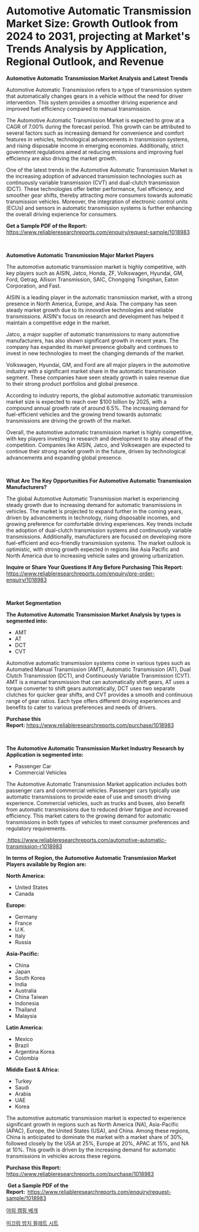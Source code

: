 <p><h1>Automotive Automatic Transmission Market Size: Growth Outlook from 2024 to 2031, projecting at Market's Trends Analysis by Application, Regional Outlook, and Revenue</h1></p><p><strong>Automotive Automatic Transmission Market Analysis and Latest Trends</strong></p>
<p><p>Automotive Automatic Transmission refers to a type of transmission system that automatically changes gears in a vehicle without the need for driver intervention. This system provides a smoother driving experience and improved fuel efficiency compared to manual transmission.</p><p>The Automotive Automatic Transmission Market is expected to grow at a CAGR of 7.00% during the forecast period. This growth can be attributed to several factors such as increasing demand for convenience and comfort features in vehicles, technological advancements in transmission systems, and rising disposable income in emerging economies. Additionally, strict government regulations aimed at reducing emissions and improving fuel efficiency are also driving the market growth.</p><p>One of the latest trends in the Automotive Automatic Transmission Market is the increasing adoption of advanced transmission technologies such as continuously variable transmission (CVT) and dual-clutch transmission (DCT). These technologies offer better performance, fuel efficiency, and smoother gear shifts, thereby attracting more consumers towards automatic transmission vehicles. Moreover, the integration of electronic control units (ECUs) and sensors in automatic transmission systems is further enhancing the overall driving experience for consumers.</p></p>
<p><strong>Get a Sample PDF of the Report:&nbsp;</strong> <a href="https://www.reliableresearchreports.com/enquiry/request-sample/1018983">https://www.reliableresearchreports.com/enquiry/request-sample/1018983</a></p>
<p>&nbsp;</p>
<p><strong>Automotive Automatic Transmission Major Market Players</strong></p>
<p><p>The automotive automatic transmission market is highly competitive, with key players such as AISIN, Jatco, Honda, ZF, Volkswagen, Hyundai, GM, Ford, Getrag, Allison Transmission, SAIC, Chongqing Tsingshan, Eaton Corporation, and Fast.</p><p>AISIN is a leading player in the automatic transmission market, with a strong presence in North America, Europe, and Asia. The company has seen steady market growth due to its innovative technologies and reliable transmissions. AISIN's focus on research and development has helped it maintain a competitive edge in the market.</p><p>Jatco, a major supplier of automatic transmissions to many automotive manufacturers, has also shown significant growth in recent years. The company has expanded its market presence globally and continues to invest in new technologies to meet the changing demands of the market.</p><p>Volkswagen, Hyundai, GM, and Ford are all major players in the automotive industry with a significant market share in the automatic transmission segment. These companies have seen steady growth in sales revenue due to their strong product portfolios and global presence.</p><p>According to industry reports, the global automotive automatic transmission market size is expected to reach over $100 billion by 2025, with a compound annual growth rate of around 6.5%. The increasing demand for fuel-efficient vehicles and the growing trend towards automatic transmissions are driving the growth of the market.</p><p>Overall, the automotive automatic transmission market is highly competitive, with key players investing in research and development to stay ahead of the competition. Companies like AISIN, Jatco, and Volkswagen are expected to continue their strong market growth in the future, driven by technological advancements and expanding global presence.</p></p>
<p>&nbsp;</p>
<p><strong>What Are The Key Opportunities For Automotive Automatic Transmission Manufacturers?</strong></p>
<p><p>The global Automotive Automatic Transmission market is experiencing steady growth due to increasing demand for automatic transmissions in vehicles. The market is projected to expand further in the coming years, driven by advancements in technology, rising disposable incomes, and growing preference for comfortable driving experiences. Key trends include the adoption of dual-clutch transmission systems and continuously variable transmissions. Additionally, manufacturers are focused on developing more fuel-efficient and eco-friendly transmission systems. The market outlook is optimistic, with strong growth expected in regions like Asia Pacific and North America due to increasing vehicle sales and growing urbanization.</p></p>
<p><strong>Inquire or Share Your Questions If Any Before Purchasing This Report:</strong> <a href="https://www.reliableresearchreports.com/enquiry/pre-order-enquiry/1018983">https://www.reliableresearchreports.com/enquiry/pre-order-enquiry/1018983</a></p>
<p>&nbsp;</p>
<p><strong>Market Segmentation</strong></p>
<p><strong>The Automotive Automatic Transmission Market Analysis by types is segmented into:</strong></p>
<p><ul><li>AMT</li><li>AT</li><li>DCT</li><li>CVT</li></ul></p>
<p><p>Automotive automatic transmission systems come in various types such as Automated Manual Transmission (AMT), Automatic Transmission (AT), Dual Clutch Transmission (DCT), and Continuously Variable Transmission (CVT). AMT is a manual transmission that can automatically shift gears, AT uses a torque converter to shift gears automatically, DCT uses two separate clutches for quicker gear shifts, and CVT provides a smooth and continuous range of gear ratios. Each type offers different driving experiences and benefits to cater to various preferences and needs of drivers.</p></p>
<p><strong>Purchase this Report:&nbsp;</strong><a href="https://www.reliableresearchreports.com/purchase/1018983">https://www.reliableresearchreports.com/purchase/1018983</a></p>
<p>&nbsp;</p>
<p><strong>The Automotive Automatic Transmission Market Industry Research by Application is segmented into:</strong></p>
<p><ul><li>Passenger Car</li><li>Commercial Vehicles</li></ul></p>
<p><p>The Automotive Automatic Transmission Market application includes both passenger cars and commercial vehicles. Passenger cars typically use automatic transmissions to provide ease of use and smooth driving experience. Commercial vehicles, such as trucks and buses, also benefit from automatic transmissions due to reduced driver fatigue and increased efficiency. This market caters to the growing demand for automatic transmissions in both types of vehicles to meet consumer preferences and regulatory requirements.</p></p>
<p><a href="https://www.reliableresearchreports.com/automotive-automatic-transmission-r1018983">&nbsp;https://www.reliableresearchreports.com/automotive-automatic-transmission-r1018983</a></p>
<p><strong>In terms of Region, the Automotive Automatic Transmission Market Players available by Region are:</strong></p>
<p>
    <p> <strong> North America: </strong>
        <ul>
            <li>United States</li>
            <li>Canada</li>
        </ul>
        </p> 
    <p> <strong> Europe: </strong>
        <ul>
            <li>Germany</li>
            <li>France</li>
            <li>U.K.</li>
            <li>Italy</li>
            <li>Russia</li>
        </ul>
        </p> 
    <p> <strong> Asia-Pacific: </strong>
        <ul>
            <li>China</li>
            <li>Japan</li>
            <li>South Korea</li>
            <li>India</li>
            <li>Australia</li>
            <li>China Taiwan</li>
            <li>Indonesia</li>
            <li>Thailand</li>
            <li>Malaysia</li>
        </ul>
        </p> 
    <p> <strong> Latin America: </strong>
        <ul>
            <li>Mexico</li>
            <li>Brazil</li>
            <li>Argentina Korea</li>
            <li>Colombia</li>
        </ul>
        </p> 
    <p> <strong> Middle East & Africa: </strong>
        <ul>
            <li>Turkey</li>
            <li>Saudi</li>
            <li>Arabia</li>
            <li>UAE</li>
            <li>Korea</li>
        </ul>
    </p>
    </p>
<p><p>The automotive automatic transmission market is expected to experience significant growth in regions such as North America (NA), Asia-Pacific (APAC), Europe, the United States (USA), and China. Among these regions, China is anticipated to dominate the market with a market share of 30%, followed closely by the USA at 25%, Europe at 20%, APAC at 15%, and NA at 10%. This growth is driven by the increasing demand for automatic transmissions in vehicles across these regions.</p></p>
<p><strong>Purchase this Report: </strong><a href="https://www.reliableresearchreports.com/purchase/1018983">https://www.reliableresearchreports.com/purchase/1018983</a></p>
<p>&nbsp;<strong>Get a Sample PDF of the Report:&nbsp;&nbsp;</strong><a href="https://www.reliableresearchreports.com/enquiry/request-sample/1018983">https://www.reliableresearchreports.com/enquiry/request-sample/1018983</a></p>
<p><strong></strong></p>
<p><p><a href="https://github.com/fernandotryO5lson96765/Market-Research-Report-List-1/blob/main/117018119432.md">야외 캠핑 베개</a></p><p><a href="https://github.com/CliftonFisher9067/Market-Research-Report-List-1/blob/main/165169819431.md">미끄럼 방지 팔레트 시트</a></p></p>